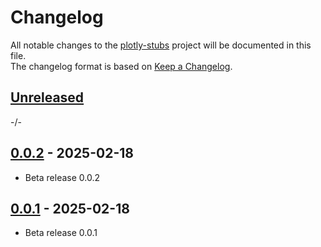 # Changelog

All notable changes to the [plotly-stubs] project will be documented in this file.<br>
The changelog format is based on [Keep a Changelog](https://keepachangelog.com/en/1.0.0/).

## [Unreleased]

-/-


## [0.0.2] - 2025-02-18

* Beta release 0.0.2


## [0.0.1] - 2025-02-18

* Beta release 0.0.1

<!-- Markdown link & img dfn's -->
[unreleased]: https://github.com/ClaasRostock/plotly-stubs/compare/v0.1.0...HEAD
[0.1.0]: https://github.com/ClaasRostock/plotly-stubs/releases/tag/v0.0.2...v0.1.0
[0.0.2]: https://github.com/ClaasRostock/plotly-stubs/releases/tag/v0.0.2
[0.0.1]: https://github.com/ClaasRostock/plotly-stubs/releases/tag/v0.0.1
[plotly-stubs]: https://github.com/ClaasRostock/plotly-stubs
